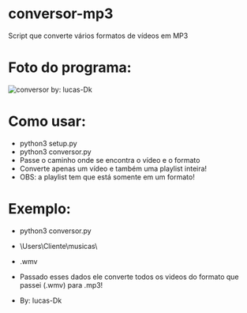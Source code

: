 # conversor-mp3
Script que converte vários formatos de vídeos em MP3


# Foto do programa:
![conversor by: lucas-Dk](https://user-images.githubusercontent.com/69327287/118684875-f8cdfc00-b7d8-11eb-9eec-0d99b35e8765.png)



# Como usar:
- python3 setup.py
- python3 conversor.py
- Passe o caminho onde se encontra o vídeo e o formato
- Converte apenas um vídeo e também uma playlist inteira!
- OBS: a playlist tem que está somente em um formato!

# Exemplo:
- python3 conversor.py
- \Users\Cliente\musicas\
- .wmv

- Passado esses dados ele converte todos os videos do formato que passei (.wmv) para .mp3!

- By: lucas-Dk
